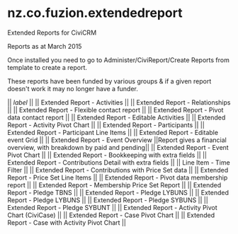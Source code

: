 # nz.co.fuzion.extendedreport
Extended Reports for CiviCRM

Reports as at March 2015

Once installed you need to go to Administer/CiviReport/Create Reports from template to create a report.

These reports have been funded by various groups & if a given report doesn't work it may no longer have a funder.

|| *label* ||
|| Extended Report - Activities ||
|| Extended Report - Relationships ||
|| Extended Report - Flexible contact report ||
|| Extended Report - Pivot data contact report ||
|| Extended Report - Editable Activities ||
|| Extended Report - Activity Pivot Chart ||
|| Extended Report - Participants ||
|| Extended Report - Participant Line Items ||
|| Extended Report - Editable event Grid ||
|| Extended Report - Event Overview ||Report gives a financial overview, with breakdown by paid and pending||
|| Extended Report - Event Pivot Chart ||
|| Extended Report - Bookkeeping with extra fields ||
|| Extended Report - Contributions Detail with extra fields ||
|| Line Item -  Time Filter ||
|| Extended Report - Contributions with Price Set data ||
|| Extended Report - Price Set Line Items ||
|| Extended Report - Pivot data membership report ||
|| Extended Report - Membership Price Set Report ||
|| Extended Report - Pledge TBNS ||
|| Extended Report - Pledge LYBUNS ||
|| Extended Report - Pledge LYBUNS ||
|| Extended Report - Pledge SYBUNS ||
|| Extended Report - Pledge SYBUNT ||
|| Extended Report - Activity Pivot Chart (CiviCase) ||
|| Extended Report - Case Pivot Chart ||
|| Extended Report - Case with Activity Pivot Chart ||

